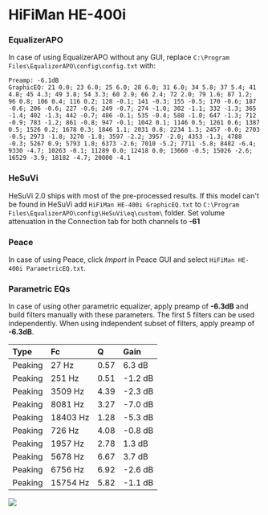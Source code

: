 # HiFiMan HE-400i

### EqualizerAPO
In case of using EqualizerAPO without any GUI, replace `C:\Program Files\EqualizerAPO\config\config.txt`
with:
```
Preamp: -6.1dB
GraphicEQ: 21 0.0; 23 6.0; 25 6.0; 28 6.0; 31 6.0; 34 5.8; 37 5.4; 41 4.8; 45 4.3; 49 3.8; 54 3.3; 60 2.9; 66 2.4; 72 2.0; 79 1.6; 87 1.2; 96 0.8; 106 0.4; 116 0.2; 128 -0.1; 141 -0.3; 155 -0.5; 170 -0.6; 187 -0.6; 206 -0.6; 227 -0.6; 249 -0.7; 274 -1.0; 302 -1.1; 332 -1.3; 365 -1.4; 402 -1.3; 442 -0.7; 486 -0.1; 535 -0.4; 588 -1.0; 647 -1.3; 712 -0.9; 783 -1.2; 861 -0.8; 947 -0.1; 1042 0.1; 1146 0.5; 1261 0.6; 1387 0.5; 1526 0.2; 1678 0.3; 1846 1.1; 2031 0.8; 2234 1.3; 2457 -0.0; 2703 -0.5; 2973 -1.8; 3270 -1.8; 3597 -2.2; 3957 -2.0; 4353 -1.3; 4788 -0.3; 5267 0.9; 5793 1.8; 6373 -2.6; 7010 -5.2; 7711 -5.8; 8482 -6.4; 9330 -4.7; 10263 -0.1; 11289 0.0; 12418 0.0; 13660 -0.5; 15026 -2.6; 16529 -3.9; 18182 -4.7; 20000 -4.1
```

### HeSuVi
HeSuVi 2.0 ships with most of the pre-processed results. If this model can't be found in HeSuVi add
`HiFiMan HE-400i GraphicEQ.txt` to `C:\Program Files\EqualizerAPO\config\HeSuVi\eq\custom\` folder.
Set volume attenuation in the Connection tab for both channels to **-61**

### Peace
In case of using Peace, click *Import* in Peace GUI and select `HiFiMan HE-400i ParametricEQ.txt`.

### Parametric EQs
In case of using other parametric equalizer, apply preamp of **-6.3dB** and build filters manually
with these parameters. The first 5 filters can be used independently.
When using independent subset of filters, apply preamp of **-6.3dB**.

| Type    | Fc       |    Q | Gain    |
|:--------|:---------|:-----|:--------|
| Peaking | 27 Hz    | 0.57 | 6.3 dB  |
| Peaking | 251 Hz   | 0.51 | -1.2 dB |
| Peaking | 3509 Hz  | 4.39 | -2.3 dB |
| Peaking | 8081 Hz  | 3.27 | -7.0 dB |
| Peaking | 18403 Hz | 1.28 | -5.3 dB |
| Peaking | 726 Hz   | 4.08 | -0.8 dB |
| Peaking | 1957 Hz  | 2.78 | 1.3 dB  |
| Peaking | 5678 Hz  | 6.67 | 3.7 dB  |
| Peaking | 6756 Hz  | 6.92 | -2.6 dB |
| Peaking | 15754 Hz | 5.82 | -1.1 dB |

![](https://raw.githubusercontent.com/jaakkopasanen/AutoEq/master/results/rtings/avg/HiFiMan%20HE-400i/HiFiMan%20HE-400i.png)